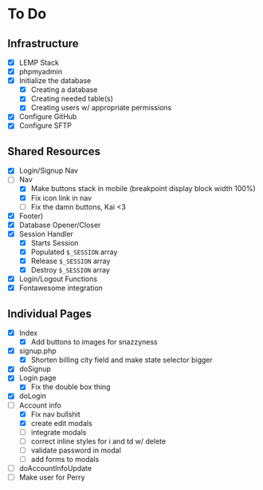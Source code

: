 # To Do

## Infrastructure
- [x] LEMP Stack
- [x] phpmyadmin
- [x] Initialize the database
	- [x] Creating a database
	- [x] Creating needed table(s)
	- [x] Creating users w/ appropriate permissions
- [x] Configure GitHub
- [x] Configure SFTP

## Shared Resources
- [x] Login/Signup Nav
- [ ] Nav
	- [x] Make buttons stack in mobile (breakpoint display block width 100%)
	- [x] Fix icon link in nav
	- [ ] Fix the damn buttons, Kai <3
- [x] Footer)
- [x] Database Opener/Closer
- [x] Session Handler
	- [x] Starts Session
	- [x] Populated `$_SESSION` array
	- [x] Release `$_SESSION` array
	- [x] Destroy `$_SESSION` array
- [x] Login/Logout Functions
- [x] Fontawesome integration

## Individual Pages
- [x] Index
	- [x] Add buttons to images for snazzyness
- [x] signup.php
	- [x] Shorten billing city field and make state selector bigger
- [x] doSignup
- [x] Login page
    - [x] Fix the double box thing
- [x] doLogin
- [ ] Account info
	- [x] Fix nav bullshit
	- [x] create edit modals
	- [ ] integrate modals
	- [ ] correct inline styles for i and td w/ delete
	- [ ] validate password in modal
	- [ ] add forms to modals
- [ ] doAccountInfoUpdate
- [ ] Make user for Perry